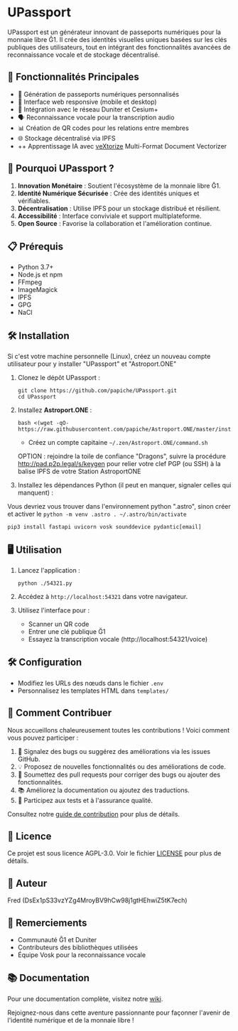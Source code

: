 # UPassport

UPassport est un générateur innovant de passeports numériques pour la monnaie libre Ğ1. Il crée des identités visuelles uniques basées sur les clés publiques des utilisateurs, tout en intégrant des fonctionnalités avancées de reconnaissance vocale et de stockage décentralisé.

## 🌟 Fonctionnalités Principales

- 🔐 Génération de passeports numériques personnalisés
- 📱 Interface web responsive (mobile et desktop)
- 🔗 Intégration avec le réseau Duniter et Cesium+
- 🗣️ Reconnaissance vocale pour la transcription audio
- 📊 Création de QR codes pour les relations entre membres
- 🌐 Stockage décentralisé via IPFS
- ++ Apprentissage IA avec [veXtorize](./veXtorize.md) Multi-Format Document Vectorizer

## 🚀 Pourquoi UPassport ?

1. **Innovation Monétaire** : Soutient l'écosystème de la monnaie libre Ğ1.
2. **Identité Numérique Sécurisée** : Crée des identités uniques et vérifiables.
3. **Décentralisation** : Utilise IPFS pour un stockage distribué et résilient.
4. **Accessibilité** : Interface conviviale et support multiplateforme.
5. **Open Source** : Favorise la collaboration et l'amélioration continue.

## 📋 Prérequis

- Python 3.7+
- Node.js et npm
- FFmpeg
- ImageMagick
- IPFS
- GPG
- NaCl

## 🛠️ Installation

Si c'est votre machine personnelle (Linux), créez un nouveau compte utilisateur pour y installer "UPassport" et "Astroport.ONE"

1. Clonez le dépôt UPassport :
   ```
   git clone https://github.com/papiche/UPassport.git
   cd UPassport
   ```

2. Installez **Astroport.ONE** :
   ```
   bash <(wget -qO- https://raw.githubusercontent.com/papiche/Astroport.ONE/master/install.sh)
   ```

   * Créez un compte capitaine ```~/.zen/Astroport.ONE/command.sh```

   OPTION : rejoindre la toile de confiance "Dragons", suivre la procédure http://pad.p2p.legal/s/keygen pour relier votre clef PGP (ou SSH) à la balise IPFS de votre Station AstroportONE


3. Installez les dépendances Python (il peut en manquer, signaler celles qui manquent) :

Vous devriez vous trouver dans l'environnement python ".astro", sinon créer et activer le
    ```
    python -m venv .astro
    . ~/.astro/bin/activate
    ```

   ```
   pip3 install fastapi uvicorn vosk sounddevice pydantic[email]
   ```


## 🖥️ Utilisation

1. Lancez l'application :
   ```
   python ./54321.py

   ```

2. Accédez à `http://localhost:54321` dans votre navigateur.

3. Utilisez l'interface pour :
   - Scanner un QR code
   - Entrer une clé publique Ğ1
   - Essayez la transcription vocale (http://localhost:54321/voice)

## 🛠️ Configuration

- Modifiez les URLs des nœuds dans le fichier `.env`
- Personnalisez les templates HTML dans `templates/`

## 🤝 Comment Contribuer

Nous accueillons chaleureusement toutes les contributions ! Voici comment vous pouvez participer :

1. 🐛 Signalez des bugs ou suggérez des améliorations via les issues GitHub.
2. 💡 Proposez de nouvelles fonctionnalités ou des améliorations de code.
3. 🔧 Soumettez des pull requests pour corriger des bugs ou ajouter des fonctionnalités.
4. 📚 Améliorez la documentation ou ajoutez des traductions.
5. 🧪 Participez aux tests et à l'assurance qualité.

Consultez notre [guide de contribution](CONTRIBUTING.md) pour plus de détails.

## 📄 Licence

Ce projet est sous licence AGPL-3.0. Voir le fichier [LICENSE](LICENSE) pour plus de détails.

## 👤 Auteur

Fred (DsEx1pS33vzYZg4MroyBV9hCw98j1gtHEhwiZ5tK7ech)

## 🙏 Remerciements

- Communauté Ğ1 et Duniter
- Contributeurs des bibliothèques utilisées
- Équipe Vosk pour la reconnaissance vocale

## 📚 Documentation

Pour une documentation complète, visitez notre [wiki](https://github.com/papiche/UPassport/wiki).

Rejoignez-nous dans cette aventure passionnante pour façonner l'avenir de l'identité numérique et de la monnaie libre !
